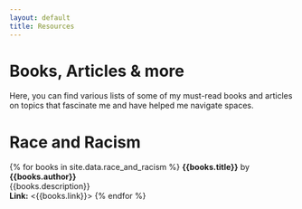 ```yaml
---
layout: default
title: Resources
---
```


# Books, Articles & more

Here, you can find various lists of some of my must-read books and articles on topics that fascinate me and have helped me navigate spaces. 

# Race and Racism 

{% for books in site.data.race_and_racism %}
**{{books.title}}** by **{{books.author}}**
<br>
{{books.description}}
<br>
**Link:** <{{books.link}}>
{% endfor %}

<!---How to Be an Antiracist by Ibram X. Kendi. Have you ever heard the phrase "I'm not racist but.."? While some people would think that the oppositive of being a racist is not to be one, Kendi here argues that anti-racism is the actual opposite, and he does this while looking into history, law, ethics and more. 

(link: <https://afroribooks.co.uk/products/how-to-be-an-antiracist-by-ibram-x-kendi?_pos=1&_sid=c53f3ebb0&_ss=r>)

-Why Are All the Black Kids Sitting Together in the Cafeteria? by Beverly Daniel Tatum. This book is excellent if you want to know more about how self-segregation can sometimes be a coping mechanism for black people.

(link: [link](https://afroribooks.co.uk/products/why-are-all-the-black-kids-sitting-together-in-the-cafeteria-by-beverly-daniel-tatum-published-6-may-2021?_pos=1&_sid=4bdb2ab7f&_ss=r))

-->